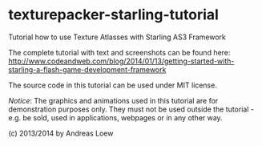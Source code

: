 texturepacker-starling-tutorial
===============================

Tutorial how to use Texture Atlasses with Starling AS3 Framework

The complete tutorial with text and screenshots can be found here:
http://www.codeandweb.com/blog/2014/01/13/getting-started-with-starling-a-flash-game-development-framework

The source code in this tutorial can be used under MIT license.

*Notice*: The graphics and animations used in this tutorial are for demonstration purposes only. They must not be used outside the tutorial - e.g. be sold, used in applications, webpages or in any other way. 

(c) 2013/2014 by Andreas Loew

